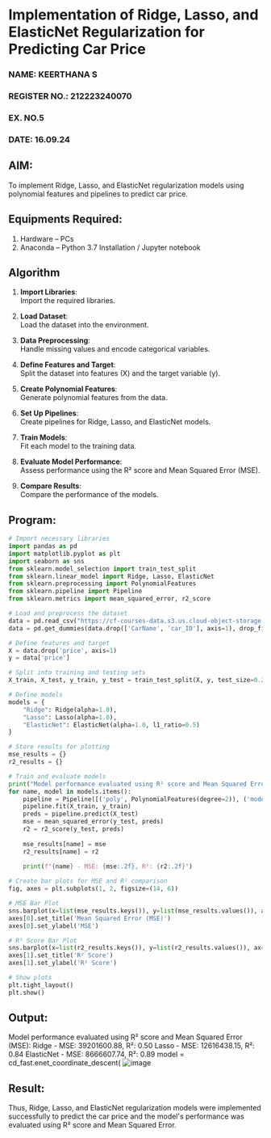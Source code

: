 # Implementation of Ridge, Lasso, and ElasticNet Regularization for Predicting Car Price
<H3>NAME: KEERTHANA S</H3>
<H3>REGISTER NO.: 212223240070</H3>
<H3>EX. NO.5</H3>
<H3>DATE: 16.09.24</H3>

## AIM:
To implement Ridge, Lasso, and ElasticNet regularization models using polynomial features and pipelines to predict car price.

## Equipments Required:
1. Hardware – PCs
2. Anaconda – Python 3.7 Installation / Jupyter notebook

## Algorithm
1. **Import Libraries**:  
   Import the required libraries.

2. **Load Dataset**:  
   Load the dataset into the environment.

3. **Data Preprocessing**:  
   Handle missing values and encode categorical variables.

4. **Define Features and Target**:  
   Split the dataset into features (X) and the target variable (y).

5. **Create Polynomial Features**:  
   Generate polynomial features from the data.

6. **Set Up Pipelines**:  
   Create pipelines for Ridge, Lasso, and ElasticNet models.

7. **Train Models**:  
   Fit each model to the training data.

8. **Evaluate Model Performance**:  
   Assess performance using the R² score and Mean Squared Error (MSE).

9. **Compare Results**:  
   Compare the performance of the models.

## Program:
```py
# Import necessary libraries
import pandas as pd
import matplotlib.pyplot as plt
import seaborn as sns
from sklearn.model_selection import train_test_split
from sklearn.linear_model import Ridge, Lasso, ElasticNet
from sklearn.preprocessing import PolynomialFeatures
from sklearn.pipeline import Pipeline
from sklearn.metrics import mean_squared_error, r2_score

# Load and preprocess the dataset
data = pd.read_csv("https://cf-courses-data.s3.us.cloud-object-storage.appdomain.cloud/IBM-ML240EN-SkillsNetwork/labs/data/CarPrice_Assignment.csv")
data = pd.get_dummies(data.drop(['CarName', 'car_ID'], axis=1), drop_first=True)

# Define features and target
X = data.drop('price', axis=1)
y = data['price']

# Split into training and testing sets
X_train, X_test, y_train, y_test = train_test_split(X, y, test_size=0.2, random_state=42)

# Define models
models = {
    "Ridge": Ridge(alpha=1.0),
    "Lasso": Lasso(alpha=1.0),
    "ElasticNet": ElasticNet(alpha=1.0, l1_ratio=0.5)
}

# Store results for plotting
mse_results = {}
r2_results = {}

# Train and evaluate models
print("Model performance evaluated using R² score and Mean Squared Error (MSE):\n")
for name, model in models.items():
    pipeline = Pipeline([('poly', PolynomialFeatures(degree=2)), ('model', model)])
    pipeline.fit(X_train, y_train)
    preds = pipeline.predict(X_test)
    mse = mean_squared_error(y_test, preds)
    r2 = r2_score(y_test, preds)
    
    mse_results[name] = mse
    r2_results[name] = r2
    
    print(f"{name} - MSE: {mse:.2f}, R²: {r2:.2f}")

# Create bar plots for MSE and R² comparison
fig, axes = plt.subplots(1, 2, figsize=(14, 6))

# MSE Bar Plot
sns.barplot(x=list(mse_results.keys()), y=list(mse_results.values()), ax=axes[0], palette='Blues_d')
axes[0].set_title('Mean Squared Error (MSE)')
axes[0].set_ylabel('MSE')

# R² Score Bar Plot
sns.barplot(x=list(r2_results.keys()), y=list(r2_results.values()), ax=axes[1], palette='viridis')
axes[1].set_title('R² Score')
axes[1].set_ylabel('R² Score')

# Show plots
plt.tight_layout()
plt.show()

```

## Output:

Model performance evaluated using R² score and Mean Squared Error (MSE):
Ridge - MSE: 39201600.88, R²: 0.50
Lasso - MSE: 12616438.15, R²: 0.84
ElasticNet - MSE: 8666607.74, R²: 0.89
model = cd_fast.enet_coordinate_descent(
![image](https://github.com/user-attachments/assets/4c149fb2-d9ed-47b9-959e-703411382ce6)

## Result:
Thus, Ridge, Lasso, and ElasticNet regularization models were implemented successfully to predict the car price and the model's performance was evaluated using R² score and Mean Squared Error.
